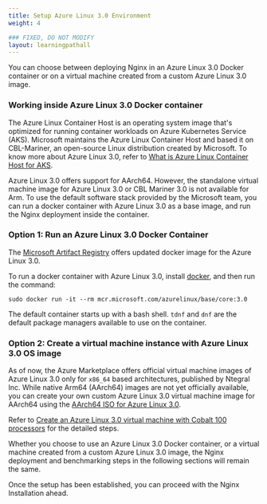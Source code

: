 ```yaml
---
title: Setup Azure Linux 3.0 Environment
weight: 4

### FIXED, DO NOT MODIFY
layout: learningpathall
---
```



You can choose between deploying Nginx in an Azure Linux 3.0 Docker container or on a virtual machine created from a custom Azure Linux 3.0 image.

### Working inside Azure Linux 3.0 Docker container
The Azure Linux Container Host is an operating system image that's optimized for running container workloads on Azure Kubernetes Service (AKS). Microsoft maintains the Azure Linux Container Host and based it on CBL-Mariner, an open-source Linux distribution created by Microsoft. To know more about Azure Linux 3.0, refer to [What is Azure Linux Container Host for AKS](https://learn.microsoft.com/en-us/azure/azure-linux/intro-azure-linux).
 
Azure Linux 3.0 offers support for AArch64. However, the standalone virtual machine image for Azure Linux 3.0 or CBL Mariner 3.0 is not available for Arm. To use the default software stack provided by the Microsoft team, you can run a docker container with Azure Linux 3.0 as a base image, and run the Nginx deployment inside the container. 

### Option 1: Run an Azure Linux 3.0 Docker Container
The [Microsoft Artifact Registry](https://mcr.microsoft.com/en-us/artifact/mar/azurelinux/base/core/about) offers updated docker image for the Azure Linux 3.0.  

To run a docker container with Azure Linux 3.0, install [docker](/install-guides/docker/docker-engine/), and then run the command: 

```console
sudo docker run -it --rm mcr.microsoft.com/azurelinux/base/core:3.0
```
The default container starts up with a bash shell. `tdnf` and `dnf` are the default package managers available to use on the container.

### Option 2: Create a virtual machine instance with Azure Linux 3.0 OS image
As of now, the Azure Marketplace offers official virtual machine images of Azure Linux 3.0 only for `x86_64` based architectures, published by Ntegral Inc. While native Arm64 (AArch64) images are not yet officially available, you can create your own custom Azure Linux 3.0 virtual machine image for AArch64 using the [AArch64 ISO for Azure Linux 3.0](https://github.com/microsoft/azurelinux#iso).

Refer to [Create an Azure Linux 3.0 virtual machine with Cobalt 100 processors](/learning-paths/servers-and-cloud-computing/azure-vm) for the detailed steps.

Whether you choose to use an Azure Linux 3.0 Docker container, or a virtual machine created from a custom Azure Linux 3.0 image, the Nginx deployment and benchmarking steps in the following sections will remain the same.

Once the setup has been established, you can proceed with the Nginx Installation ahead.
